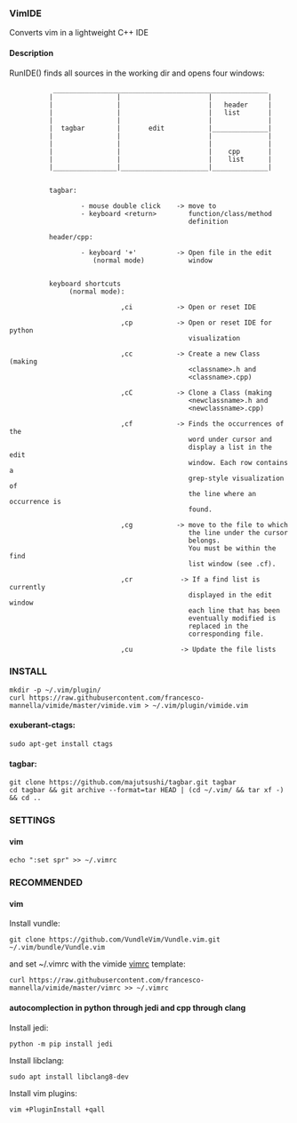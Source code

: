 ### VimIDE

Converts vim in a lightweight C++ IDE

#### Description
RunIDE() finds all sources in the working dir and opens four windows:

               ______________________________________________________
              |                |                      |              |
              |                |                      |   header     |
              |                |                      |   list       |
              |                |                      |              |
              |  tagbar        |       edit           |______________|
              |                |                      |              |
              |                |                      |              |
              |                |                      |    cpp       |
              |                |                      |    list      |
              |________________|______________________|______________|
              

              tagbar:
                      
                      - mouse double click    -> move to
                      - keyboard <return>        function/class/method 
                                                 definition 
                    
              header/cpp:
                      
                      - keyboard '+'          -> Open file in the edit
                         (normal mode)           window
                             

              keyboard shortcuts 
                   (normal mode):
                      
                                ,ci           -> Open or reset IDE

                                ,cp           -> Open or reset IDE for python
                                                 visualization

                                ,cc           -> Create a new Class (making
                                                 <classname>.h and 
                                                 <classname>.cpp)
                      
                                ,cC           -> Clone a Class (making
                                                 <newclassname>.h and 
                                                 <newclassname>.cpp)
                      
                                ,cf           -> Finds the occurrences of the
                                                 word under cursor and
                                                 display a list in the edit
                                                 window. Each row contains a
                                                 grep-style visualization of
                                                 the line where an occurrence is
                                                 found. 

                                ,cg           -> move to the file to which
                                                 the line under the cursor
                                                 belongs.
                                                 You must be within the find
                                                 list window (see .cf).

                                ,cr            -> If a find list is currently
                                                 displayed in the edit window
                                                 each line that has been
                                                 eventually modified is
                                                 replaced in the
                                                 corresponding file.

                                ,cu            -> Update the file lists



### INSTALL
    mkdir -p ~/.vim/plugin/
    curl https://raw.githubusercontent.com/francesco-mannella/vimide/master/vimide.vim > ~/.vim/plugin/vimide.vim

 
#### exuberant-ctags: 


    sudo apt-get install ctags


#### tagbar:


    git clone https://github.com/majutsushi/tagbar.git tagbar
    cd tagbar && git archive --format=tar HEAD | (cd ~/.vim/ && tar xf -) && cd ..
  
### SETTINGS
 
#### vim
    echo ":set spr" >> ~/.vimrc

### RECOMMENDED
 
#### vim
Install vundle:
    
    git clone https://github.com/VundleVim/Vundle.vim.git ~/.vim/bundle/Vundle.vim

and set ~/.vimrc with the vimide [vimrc](vimrc) template:

    curl https://raw.githubusercontent.com/francesco-mannella/vimide/master/vimrc >> ~/.vimrc

#### autocomplection in python through jedi and cpp through clang

Install jedi:

    python -m pip install jedi

Install libclang:

    sudo apt install libclang8-dev

Install vim plugins:

    vim +PluginInstall +qall
